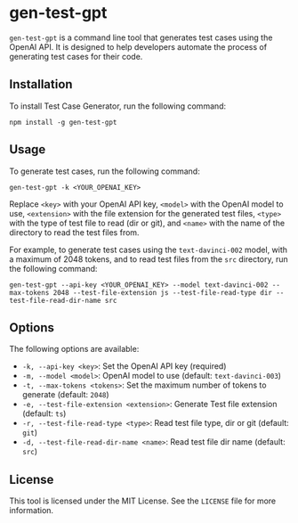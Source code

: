 # gen-test-gpt

`gen-test-gpt` is a command line tool that generates test cases using the OpenAI API. It is designed to help developers automate the process of generating test cases for their code.


## Installation

To install Test Case Generator, run the following command:

```
npm install -g gen-test-gpt
```

## Usage

To generate test cases, run the following command:
```
gen-test-gpt -k <YOUR_OPENAI_KEY>
```

Replace `<key>` with your OpenAI API key, `<model>` with the OpenAI model to use, `<extension>` with the file extension for the generated test files, `<type>` with the type of test file to read (dir or git), and `<name>` with the name of the directory to read the test files from.

For example, to generate test cases using the `text-davinci-002` model, with a maximum of 2048 tokens, and to read test files from the `src` directory, run the following command:

```
gen-test-gpt --api-key <YOUR_OPENAI_KEY> --model text-davinci-002 --max-tokens 2048 --test-file-extension js --test-file-read-type dir --test-file-read-dir-name src
```

## Options

The following options are available:

- `-k, --api-key <key>`: Set the OpenAI API key (required)
- `-m, --model <model>`: OpenAI model to use (default: `text-davinci-003`)
- `-t, --max-tokens <tokens>`: Set the maximum number of tokens to generate (default: `2048`)
- `-e, --test-file-extension <extension>`: Generate Test file extension (default: `ts`)
- `-r, --test-file-read-type <type>`: Read test file type, dir or git (default: `git`)
- `-d, --test-file-read-dir-name <name>`: Read test file dir name (default: `src`)

## License

This tool is licensed under the MIT License. See the `LICENSE` file for more information.
